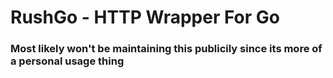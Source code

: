 # RushGo - HTTP Wrapper For Go

### Most likely won't be maintaining this publicily since its more of a personal usage thing
